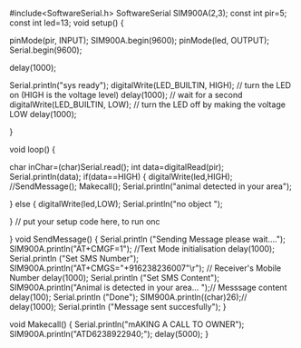 #include<SoftwareSerial.h>
SoftwareSerial SIM900A(2,3);
const int pir=5;
const int led=13;
void setup() {
  
 
 pinMode(pir, INPUT);
 SIM900A.begin(9600);
 pinMode(led, OUTPUT);
  Serial.begin(9600);


  delay(1000);

  Serial.println("sys ready");
  digitalWrite(LED_BUILTIN, HIGH);   // turn the LED on (HIGH is the voltage level)
  delay(1000);                       // wait for a second
  digitalWrite(LED_BUILTIN, LOW);    // turn the LED off by making the voltage LOW
  delay(1000);     
       
}


void loop()
{

char inChar=(char)Serial.read();
int data=digitalRead(pir);
Serial.println(data);
if(data==HIGH)
{
digitalWrite(led,HIGH);
//SendMessage();
Makecall();
Serial.println("animal detected in your area");

}
else
{
  digitalWrite(led,LOW);
  Serial.println("no object ");

}
  // put your setup code here, to run onc

}
void SendMessage()
{
  Serial.println ("Sending Message please wait....");
  SIM900A.println("AT+CMGF=1");    //Text Mode initialisation 
  delay(1000);
  Serial.println ("Set SMS Number");
  SIM900A.println("AT+CMGS=\"+916238236007\"\r"); // Receiver's Mobile Number
  delay(1000);
  Serial.println ("Set SMS Content");
  SIM900A.println("Animal is detected in your area... ");// Messsage content
  delay(100);
  Serial.println ("Done");
  SIM900A.println((char)26);//   delay(1000);
  Serial.println ("Message sent succesfully");
}

void Makecall()
{
  Serial.println("mAKING A CALL TO OWNER");
  SIM900A.println("ATD6238922940;");
delay(5000);
}

